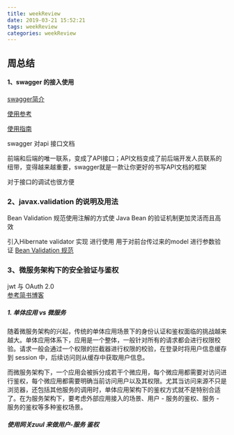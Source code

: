 ```yaml
---
title: weekReview
date: 2019-03-21 15:52:21
tags: weekReview
categories: weekReview
---
```


## 周总结
#### 1、swagger 的接入使用
[swagger简介](https://blog.csdn.net/i6448038/article/details/77622977)

[使用参考](https://blog.csdn.net/mrs_haining/article/details/79071338)

[使用指南](https://blog.csdn.net/sanyaoxu_2/article/details/80555328)

swagger 对api 接口文档

前端和后端的唯一联系，变成了API接口；API文档变成了前后端开发人员联系的纽带，变得越来越重要，swagger就是一款让你更好的书写API文档的框架

对于接口的调试也很方便


### 2、javax.validation 的说明及用法
Bean Validation 规范使用注解的方式使 Java Bean 的验证机制更加灵活而且高效

引入Hibernate validator 实现 进行使用
用于对前台传过来的model 进行参数验证
[Bean Validation 规范](https://www.ibm.com/developerworks/cn/java/j-lo-beanvalid/)


### 3、微服务架构下的安全验证与鉴权
jwt 与 OAuth 2.0    
[参考简书博客](https://www.jianshu.com/p/22610b276bee?utm_campaign=maleskine&utm_content=note&utm_medium=pc_all_hots&utm_source=recommendation)

##### 1. 单体应用 vs 微服务

随着微服务架构的兴起，传统的单体应用场景下的身份认证和鉴权面临的挑战越来越大。单体应用体系下，应用是一个整体，一般针对所有的请求都会进行权限校验。请求一般会通过一个权限的拦截器进行权限的校验，在登录时将用户信息缓存到 session 中，后续访问则从缓存中获取用户信息。


而微服务架构下，一个应用会被拆分成若干个微应用，每个微应用都需要对访问进行鉴权，每个微应用都需要明确当前访问用户以及其权限。尤其当访问来源不只是浏览器，还包括其他服务的调用时，单体应用架构下的鉴权方式就不是特别合适了。在为服务架构下，要考虑外部应用接入的场景、用户 - 服务的鉴权、服务 - 服务的鉴权等多种鉴权场景。

##### 使用网关zuul 来做用户-服务 鉴权




